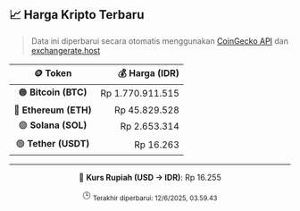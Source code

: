 

<!-- HARGA_KRIPTO -->
## 📈 Harga Kripto Terbaru

> Data ini diperbarui secara otomatis menggunakan [CoinGecko API](https://www.coingecko.com/) dan [exchangerate.host](https://exchangerate.host/)

<div align="center">

| 🪙 Token | 💰 Harga (IDR) |
|:------:|---------------:|
| 🟠 **Bitcoin (BTC)**   | Rp 1.770.911.515 |
| 🔵 **Ethereum (ETH)**  | Rp 45.829.528 |
| 🟣 **Solana (SOL)**    | Rp 2.653.314 |
| 🟢 **Tether (USDT)**   | Rp 16.263 |

---

💱 **Kurs Rupiah (USD → IDR)**: Rp 16.255

🕒 <sub>Terakhir diperbarui: 12/6/2025, 03.59.43</sub>

</div>
<!-- /HARGA_KRIPTO -->